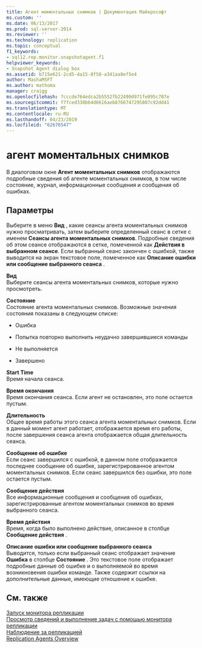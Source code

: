 ```yaml
---
title: Агент моментальных снимков | Документация Майкрософт
ms.custom: ''
ms.date: 06/13/2017
ms.prod: sql-server-2014
ms.reviewer: ''
ms.technology: replication
ms.topic: conceptual
f1_keywords:
- sql12.rep.monitor.snapshotagent.f1
helpviewer_keywords:
- Snapshot Agent dialog box
ms.assetid: b715e621-2cd5-4a15-8f58-a341aa8ef5e4
author: MashaMSFT
ms.author: mathoma
manager: craigg
ms.openlocfilehash: 7cccde764edca2b5552fb22490d971fe095c707e
ms.sourcegitcommit: f7fced330b64d6616aeb8766747295807c92dd41
ms.translationtype: MT
ms.contentlocale: ru-RU
ms.lasthandoff: 04/23/2019
ms.locfileid: "62676547"
---
```

# <a name="snapshot-agent"></a>агент моментальных снимков
  В диалоговом окне **Агент моментальных снимков** отображаются подробные сведения об агенте моментальных снимков, в том числе состояние, журнал, информационные сообщения и сообщения об ошибках.  
  
## <a name="options"></a>Параметры  
 Выберите в меню **Вид** , какие сеансы агента моментальных снимков нужно просматривать, затем выберите определенный сеанс в сетке с именем **Сеансы агента моментальных снимков**. Подробные сведения об этом сеансе отображаются в сетке, помеченной как **Действия в выбранном сеансе**. Если выбранный сеанс закончен с ошибкой, также выводится на экран текстовое поле, помеченное как **Описание ошибки или сообщение выбранного сеанса** .  
  
 **Вид**  
 Выберите сеансы агента моментальных снимков, которые нужно просмотреть.  
  
 **Состояние**  
 Состояние агента моментальных снимков. Возможные значения состояния показаны в следующем списке:  
  
-   Ошибка  
  
-   Попытка повторно выполнить неудачно завершившиеся команды  
  
-   Не выполняется  
  
-   Завершено  
  
 **Start Time**  
 Время начала сеанса.  
  
 **Время окончания**  
 Время окончания сеанса. Если агент не остановлен, это поле остается пустым.  
  
 **Длительность**  
 Общее время работы этого сеанса агента моментальных снимков. Если в данный момент агент работает, отображается время его работы, после завершения сеанса агента отображается общая длительность сеанса.  
  
 **Сообщение об ошибке**  
 Если сеанс завершился с ошибкой, в данном поле отображается последнее сообщение об ошибке, зарегистрированное агентом моментальных снимков. Если сеанс завершился без ошибки, это поле остается пустым.  
  
 **Сообщение действия**  
 Все информационные сообщения и сообщения об ошибках, зарегистрированные агентом моментальных снимков во время выбранного сеанса.  
  
 **Время действия**  
 Время, когда было выполнено действие, описанное в столбце **Сообщение действия** .  
  
 **Описание ошибки или сообщение выбранного сеанса**  
 Выводится, только если выбранный сеанс отображает значение **Ошибка** в столбце **Состояние** . Это текстовое поле отображает подробные данные об ошибке и о выполняемой во время возникновения ошибки команде. Также содержит ссылки на дополнительные данные, имеющие отношение к ошибке.  
  
## <a name="see-also"></a>См. также  
 [Запуск монитора репликации](monitor/start-the-replication-monitor.md)   
 [Просмотр сведений и выполнение задач с помощью монитора репликации](monitor/view-information-and-perform-tasks-replication-monitor.md)   
 [Наблюдение за репликацией](monitoring-replication.md)   
 [Replication Agents Overview](agents/replication-agents-overview.md)  
  
  
